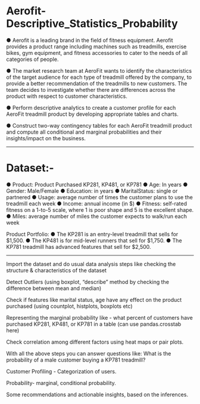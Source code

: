 # Aerofit-Descriptive_Statistics_Probability
● Aerofit is a leading brand in the field of fitness equipment. Aerofit provides a product range including machines such as treadmills, exercise bikes, gym equipment, and fitness accessories to cater to the needs of all categories of people.

● The market research team at AeroFit wants to identify the characteristics of the target audience for each type of treadmill offered by the company, to provide a better recommendation of the treadmills to new customers. The team decides to investigate whether there are differences across the product with respect to customer characteristics.

● Perform descriptive analytics to create a customer profile for each AeroFit treadmill product by developing appropriate tables and charts.

● Construct two-way contingency tables for each AeroFit treadmill product and compute all conditional and marginal probabilities and their insights/impact on the business.

____________________________________________________________________________
# Dataset:- 

● Product: Product Purchased KP281, KP481, or KP781
● Age: In years
● Gender: Male/Female
● Education: in years
● MaritalStatus: single or partnered
● Usage: average number of times the customer plans to use the treadmill each week
● Income: annual income (in $)
● Fitness: self-rated fitness on a 1-to-5 scale, where 1 is poor shape and 5 is the excellent shape.
● Miles: average number of miles the customer expects to walk/run each week 

Product Portfolio:
● The KP281 is an entry-level treadmill that sells for $1,500.
● The KP481 is for mid-level runners that sell for $1,750.
● The KP781 treadmill has advanced features that sell for $2,500.
____________________________________________________________________________

Import the dataset and do usual data analysis steps like checking the structure & characteristics of the dataset

Detect Outliers (using boxplot, “describe” method by checking the difference between mean and median)

Check if features like marital status, age have any effect on the product purchased (using countplot, histplots, boxplots etc)

Representing the marginal probability like - what percent of customers have purchased KP281, KP481, or KP781 in a table (can use pandas.crosstab here)

Check correlation among different factors using heat maps or pair plots.

With all the above steps you can answer questions like: What is the probability of a male customer buying a KP781 treadmill?

Customer Profiling - Categorization of users.

Probability- marginal, conditional probability.

Some recommendations and actionable insights, based on the inferences.
